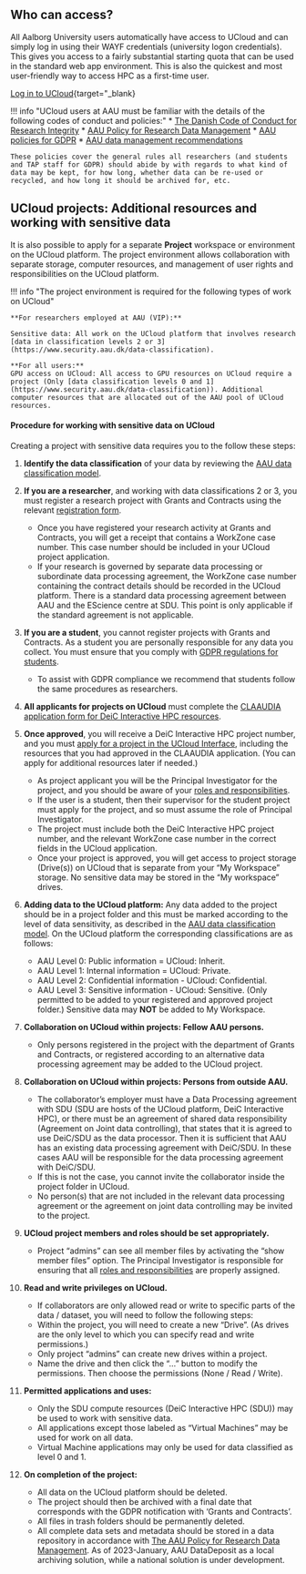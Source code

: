 
## Who can access?
All Aalborg University users automatically have access to UCloud and can simply log in using their WAYF credentials (university logon credentials). This gives you access to a fairly substantial starting quota that can be used in the standard web app environment. This is also the quickest and most user-friendly way to access HPC as a first-time user.

[Log in to UCloud](https://cloud.sdu.dk/app/dashboard){target="_blank}


!!! info "UCloud users at AAU must be familiar with the details of the following codes of conduct and policies:"
    * [The Danish Code of Conduct for Research Integrity](https://ufm.dk/en/publications/2014/the-danish-code-of-conduct-for-research-integrity)
    * [AAU Policy for Research Data Management](https://www.ansatte.aau.dk/regler/forskning/politik-for-handtering-af-forskningsdata)
    * [AAU policies for GDPR](https://aaudk.sharepoint.com/sites/persondata/SitePages/In%20English.aspx)
    * [AAU data management recommendations](https://www.researcher.aau.dk/guides/research-data/data-management)

    These policies cover the general rules all researchers (and students and TAP staff for GDPR) should abide by with regards to what kind of data may be kept, for how long, whether data can be re-used or recycled, and how long it should be archived for, etc.

## UCloud projects: Additional resources and working with sensitive data
It is also possible to apply for a separate **Project** workspace or environment on the UCloud platform.
The project environment allows collaboration with separate storage, computer resources, and management of user rights and responsibilities on the UCloud platform.

!!! info "The project environment is required for the following types of work on UCloud"

    **For researchers employed at AAU (VIP):**
    
    Sensitive data: All work on the UCloud platform that involves research [data in classification levels 2 or 3](https://www.security.aau.dk/data-classification).
    
    **For all users:**
    GPU access on UCloud: All access to GPU resources on UCloud require a project (Only [data classification levels 0 and 1](https://www.security.aau.dk/data-classification)). Additional computer resources that are allocated out of the AAU pool of UCloud resources.


#### Procedure for working with sensitive data on UCloud
Creating a project with sensitive data requires you to the follow these steps:

1.  **Identify the data classification** of your data by reviewing the [AAU data classification model](https://www.security.aau.dk/data-classification).
2.  **If you are a researcher**, and working with data classifications 2 or 3, you must register a research project with Grants and Contracts using the relevant [registration form](https://aaudk.sharepoint.com/sites/persondata-ressourcer/SitePages/Registrations%20og%20reports%20(Online%20forms).aspx).
    *   Once you have registered your research activity at Grants and Contracts, you will get a receipt that contains a WorkZone case number. This case number should be included in your UCloud project application.
    *   If your research is governed by separate data processing or subordinate data processing agreement, the WorkZone case number containing the contract details should be recorded in the UCloud platform. There is a standard data processing agreement between AAU and the EScience centre at SDU. This point is only applicable if the standard agreement is not applicable.
3.  **If you are a student**, you cannot register projects with Grants and Contracts. As a student you are personally responsible for any data you collect. You must ensure that you comply with [GDPR regulations for students](https://aaudk.sharepoint.com/sites/GDPR-for-students).
    *   To assist with GDPR compliance we recommend that students follow the same procedures as researchers.

4.  **All applicants for projects on UCloud** must complete the [CLAAUDIA application form for DeiC Interactive HPC resources](https://forms.office.com/pages/responsepage.aspx?id=Sbrb9QbOb0msPgzxQ2HZNEdKMbCNz_9Lom8_yaZURCNUQVZUQVRXSFVYODBZQkNZWVRYM1lEUEFYTSQlQCN0PWcu).
5.  **Once approved**, you will receive a DeiC Interactive HPC project number, and you must [apply for a project in the UCloud Interface](https://docs.cloud.sdu.dk/tutorials/tutorial3.html#create-a-project), including the resources that you had approved in the CLAAUDIA application. (You can apply for additional resources later if needed.)
    *   As project applicant you will be the Principal Investigator for the project, and you should be aware of your [roles and responsibilities](https://docs.cloud.sdu.dk/guide/project-overview.html#member-roles).
    *   If the user is a student, then their supervisor for the student project must apply for the project, and so must assume the role of Principal Investigator.
    *   The project must include both the DeiC Interactive HPC project number, and the relevant WorkZone case number in the correct fields in the UCloud application.
    *   Once your project is approved, you will get access to project storage (Drive(s)) on UCloud that is separate from your “My Workspace” storage. No sensitive data may be stored in the “My workspace” drives.
6.  **Adding data to the UCloud platform:** Any data added to the project should be in a project folder and this must be marked according to the level of data sensitivity, as described in the [AAU data classification model](https://www.security.aau.dk/data-classification). On the UCloud platform the corresponding classifications are as follows:  
    *   AAU Level 0: Public information = UCloud: Inherit.
    *   AAU Level 1: Internal information = UCloud: Private.
    *   AAU Level 2: Confidential information - UCloud: Confidential.
    *   AAU Level 3: Sensitive information - UCloud: Sensitive. (Only permitted to be added to your registered and approved project folder.) Sensitive data may **NOT** be added to My Workspace.
7.  **Collaboration on UCloud within projects: Fellow AAU persons.** 
    *   Only persons registered in the project with the department of Grants and Contracts, or registered according to an alternative data processing agreement may be added to the UCloud project.
8.  **Collaboration on UCloud within projects: Persons from outside AAU.**
    *   The collaborator’s employer must have a Data Processing agreement with SDU (SDU are hosts of the UCloud platform, DeiC Interactive HPC), or there must be an agreement of shared data responsibility (Agreement on Joint data controlling), that states that it is agreed to use DeiC/SDU as the data processor. Then it is sufficient that AAU has an existing data processing agreement with DeiC/SDU. In these cases AAU will be responsible for the data processing agreement with DeiC/SDU.
    *   If this is not the case, you cannot invite the collaborator inside the project folder in UCloud.
    *   No person(s) that are not included in the relevant data processing agreement or the agreement on joint data controlling may be invited to the project.
9.  **UCloud project members and roles should be set appropriately.**
    *   Project “admins” can see all member files by activating the “show member files” option. The Principal Investigator is responsible for ensuring that all [roles and responsibilities](https://docs.cloud.sdu.dk/guide/project-overview.html#member-roles) are properly assigned.
10.  **Read and write privileges on UCloud.**
     *   If collaborators are only allowed read or write to specific parts of the data / dataset, you will need to follow the following steps:
     *   Within the project, you will need to create a new “Drive”. (As drives are the only level to which you can specify read and write permissions.)
     *   Only project “admins” can create new drives within a project.
     *   Name the drive and then click the “…” button to modify the permissions.  Then choose the permissions (None / Read / Write).
11.  **Permitted applications and uses:**
     *   Only the SDU compute resources (DeiC Interactive HPC (SDU)) may be used to work with sensitive data.
     *   All applications except those labeled as “Virtual Machines” may be used for work on all data.
     *   Virtual Machine applications may only be used for data classified as level 0 and 1.
12.  **On completion of the project:**
     *  All data on the UCloud platform should be deleted.
     *  The project should then be archived with a final date that corresponds with the GDPR notification with ‘Grants and Contracts’.
     *  All files in trash folders should be permanently deleted.
     *  All complete data sets and metadata should be stored in a data repository in accordance with [The AAU Policy for Research Data Management](https://www.ansatte.aau.dk/regler/forskning/politik-for-handtering-af-forskningsdata). As of 2023-January, AAU DataDeposit as a local archiving solution, while a national solution is under development.
  
